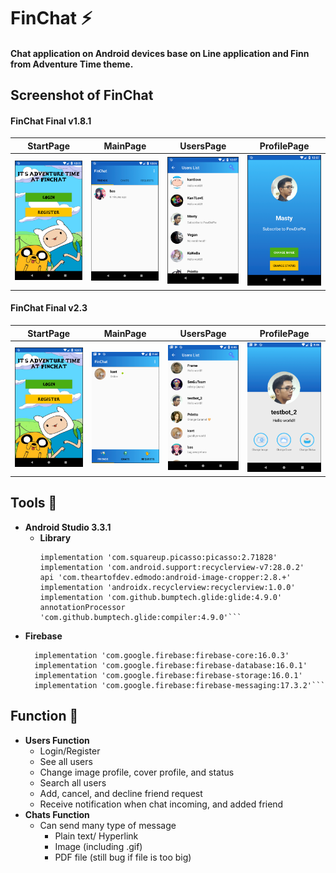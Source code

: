 # FinChat :zap:

#### Chat application on Android devices base on Line application and Finn from Adventure Time theme.

## Screenshot of FinChat
#### FinChat Final v1.8.1    

StartPage|MainPage|UsersPage|ProfilePage
--|--|--|--
![StartPage](screen_capture/start.PNG)|![MainPage](screen_capture/main.PNG)|![UsersPage](screen_capture/users.PNG)|![ProfilePage](screen_capture/profile.PNG)  

#### FinChat Final v2.3
StartPage|MainPage|UsersPage|ProfilePage
--|--|--|--
![StartPage](screen_capture/start.PNG)|![MainPage](screen_capture/main_2.PNG)|![UsersPage](screen_capture/users_2.PNG)|![ProfilePage](screen_capture/profile_2.PNG)  

<!-- #### StartPage
![StartPage](screen_capture/start.png)

#### MainPage
![MainPage](screen_capture/main.png)

#### UsersPage
![UsersPage](screen_capture/users.png)

#### ProfilePage
![ProfilePage](screen_capture/profile.png)   -->

## Tools :hammer:
- **Android Studio 3.3.1**
  - **Library**<br>
    <!-- - Picasso
    - Glide
    - RecycleView
    - CircleImageView
    - Android-image-cropper -->
    ```implementation 'de.hdodenhof:circleimageview:3.0.0'
    implementation 'com.squareup.picasso:picasso:2.71828'
    implementation 'com.android.support:recyclerview-v7:28.0.2'
    api 'com.theartofdev.edmodo:android-image-cropper:2.8.+'
    implementation 'androidx.recyclerview:recyclerview:1.0.0'
    implementation 'com.github.bumptech.glide:glide:4.9.0'
    annotationProcessor 'com.github.bumptech.glide:compiler:4.9.0'```
- **Firebase** <br>  
  <!-- - Firebase-auth:16.0.3
  - Firebase-core:16.0.3
  - Firebase-database:16.0.1
  - Firebase-storage:16.0.1
  - Firebase-messaging:17.3.2   -->
  ```implementation 'com.google.firebase:firebase-auth:16.0.3'
    implementation 'com.google.firebase:firebase-core:16.0.3'
    implementation 'com.google.firebase:firebase-database:16.0.1'
    implementation 'com.google.firebase:firebase-storage:16.0.1'
    implementation 'com.google.firebase:firebase-messaging:17.3.2'```

## Function :wrench:
- **Users Function**  
  - Login/Register
  - See all users
  - Change image profile, cover profile, and status
  - Search all users
  - Add, cancel, and decline friend request
  - Receive notification when chat incoming, and added friend
- **Chats Function**
  - Can send many type of message
    - Plain text/ Hyperlink
    - Image (including .gif)
    - PDF file (still bug if file is too big)
